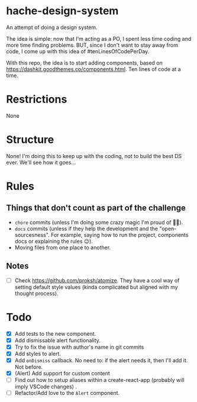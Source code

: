 # hache-design-system
An attempt of doing a design system.

The idea is simple: now that I'm acting as a PO, I spent less time coding and more time finding problems. BUT, since I don't want to stay away from code, I come up with this idea of #tenLinesOfCodePerDay.

With this repo, the idea is to start adding components, based on https://dashkit.goodthemes.co/components.html. Ten lines of code at a time.



# Restrictions
None


# Structure
None!
I'm doing this to keep up with the coding, not to build the best DS ever. We'll see how it goes...


# Rules

## Things that don't count as part of the challenge

* `chore` commits (unless I'm doing some crazy magic I'm proud of 🤴🏽).
* `docs` commits (unless if they help the development and the "open-sourcesness". For example, saying how to run the project, components docs or explaining the rules 😉).
* Moving files from one place to another.

## Notes
- [ ] Check https://github.com/proksh/atomize. They have a cool way of setting default style values (kinda complicated but aligned with my thought process).

# Todo
- [x] Add tests to the new component.
- [x] Add dismissable alert functionality.
- [x] Try to fix the issue with author's name in git commits
- [X] Add styles to alert.
- [x] Add `onDismiss` callback. No need to: if the alert needs it, then I'll add it. Not before.
- [X] (Alert) Add support for custom content
- [ ] Find out how to setup aliases within a create-react-app (probably will imply VSCode changes) .
- [ ] Refactor/Add love to the `Alert` component.

